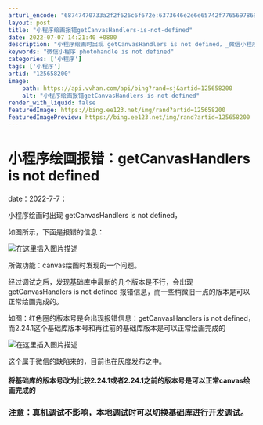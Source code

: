 ```yaml
---
arturl_encode: "68747470733a2f2f626c6f672e:6373646e2e6e65742f77656978696e5f34363734333038332f:61727469636c652f64657461696c732f313235363538323030"
layout: post
title: "小程序绘画报错getCanvasHandlers-is-not-defined"
date: 2022-07-07 14:21:40 +0800
description: "小程序绘画时出现 getCanvasHandlers is not defined，_微信小程序 p"
keywords: "微信小程序 photohandle is not defined"
categories: ['小程序']
tags: ['小程序']
artid: "125658200"
image:
    path: https://api.vvhan.com/api/bing?rand=sj&artid=125658200
    alt: "小程序绘画报错getCanvasHandlers-is-not-defined"
render_with_liquid: false
featuredImage: https://bing.ee123.net/img/rand?artid=125658200
featuredImagePreview: https://bing.ee123.net/img/rand?artid=125658200
---
```


# 小程序绘画报错：getCanvasHandlers is not defined

date：2022-7-7；
  
小程序绘画时出现 getCanvasHandlers is not defined，
  
如图所示，下面是报错的信息：
  
![在这里插入图片描述](https://i-blog.csdnimg.cn/blog_migrate/d7ed05e84d594a8218320041722b5ae9.png)

所做功能：canvas绘图时发现的一个问题。

经过调试之后，发现基础库中最新的几个版本是不行，会出现getCanvasHandlers is not defined 报错信息，而一些稍微旧一点的版本是可以正常绘画完成的。

如图：红色圈的版本号是会出现报错信息：getCanvasHandlers is not defined，而2.24.1这个基础库版本号和再往前的基础库版本是可以正常绘画完成的
  
![在这里插入图片描述](https://i-blog.csdnimg.cn/blog_migrate/05b7153e4f1741fd4449bde41c6d33e1.png)
  
这个属于微信的缺陷来的，目前也在灰度发布之中。

#### 将基础库的版本号改为比较2.24.1或者2.24.1之前的版本号是可以正常canvas绘画完成的

### 注意：真机调试不影响，本地调试时可以切换基础库进行开发调试。